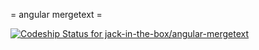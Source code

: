 = angular mergetext =

[ ![Codeship Status for jack-in-the-box/angular-mergetext](https://codeship.io/projects/45d81ed0-b606-0132-7122-127341985930/status?branch=master)](https://www.codeship.io/projects/70926)